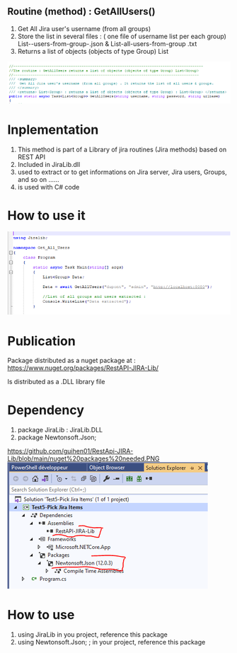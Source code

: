 ## Routine (method) : GetAllUsers()
 
1. Get All Jira user's username (from all groups)
2. Store the list in several  files :  ( one file of username list per each group)  List--users-from-group-.json & List-all-users-from-group .txt
3. Returns a list of objects (objects of type Group) List<Group>

![alt text](https://github.com/guihen01/RestApi-JIRA-Lib/blob/Methods/GetAllUsers/Capture-1.PNG "Logo Title Text 1")

# Inplementation

1. This method is part of a Library of jira routines (Jira methods) based on REST API
2. Included in JiraLib.dll
3. used to extract or to get informations on Jira server, Jira users, Groups, and so on ......
4. is used with C# code 

 # How to use it 
 
![alt text](https://github.com/guihen01/RestApi-JIRA-Lib/blob/Methods/GetAllUsers/Capture-2.PNG "Logo Title Text 1")

# Publication

Package distributed as a nuget package at : https://www.nuget.org/packages/RestAPI-JIRA-Lib/

Is distributed as a .DLL library file

# Dependency 

1. package JiraLib : JiraLib.DLL
2. package Newtonsoft.Json;   

https://github.com/guihen01/RestApi-JIRA-Lib/blob/main/nuget%20packages%20needed.PNG
![alt text](https://github.com/guihen01/RestApi-JIRA-Lib/blob/main/nuget%20packages%20needed.PNG  "Logo Title Text 1")

# How to use

1. using JiraLib             in you project, reference this package   
2. using Newtonsoft.Json;  ;  in your project,  reference this package
# 

